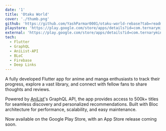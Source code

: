 ```yaml
---
date: '1'
title: 'Otaku World'
cover: './thumb.png'
github: 'https://github.com/YashParmar0001/otaku-world-rebase?tab=readme-ov-file#otaku-world'
playstore: 'https://play.google.com/store/apps/details?id=com.ternaryminds.otaku_world'
external: 'https://play.google.com/store/apps/details?id=com.ternaryminds.otaku_world'
tech:
  - Flutter
  - GraphQL
  - AniList-API
  - BLoC
  - Firebase
  - Deep Links
---
```


A fully developed Flutter app for anime and manga enthusiasts to track their progress, explore a vast library, and connect with fellow fans to share thoughts and reviews.

Powered by [AniList](https://anilist.co/home)'s GraphQL API, the app provides access to 500k+ titles for seamless discovery and personalized recommendations. Built with Bloc architecture for performance, scalability, and easy maintenance.

Now available on the Google Play Store, with an App Store release coming soon.
